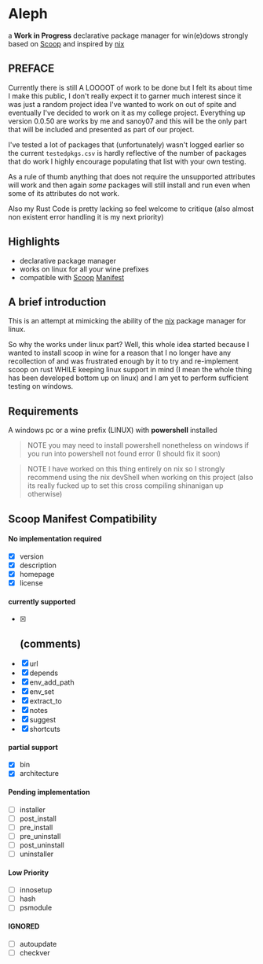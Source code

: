 # Aleph 
a **Work in Progress** declarative package manager for win(e)dows strongly based on
[Scoop](https://github.com/ScoopInstaller/Scoop/) and inspired by
[nix](https://nixos.org/)

## PREFACE
Currently there is still A LOOOOT of work to be done but I felt its about time
I make this public, I don't really expect it to garner much interest since it
was just a random project idea I've wanted to work on out of spite and eventually
I've decided to work on it as my college project. Everything up version 0.0.50 are
works by me and sanoy07 and this will be the only part that will be included and
presented as part of our project.

I've tested a lot of packages that (unfortunately) wasn't logged earlier so the current
`testedpkgs.csv` is hardly reflective of the number of packages that do work I highly encourage
populating that list with your own testing.

As a rule of thumb anything that does not require the unsupported attributes will work
and then again *some* packages will still install and run even when some of its attributes
do not work.

Also my Rust Code is pretty lacking so feel welcome to critique (also almost
non existent error handling it is my next priority)

## Highlights
- declarative package manager
- works on linux for all your wine prefixes
- compatible with [Scoop](https://github.com/ScoopInstaller/Scoop/)
[Manifest](https://github.com/ScoopInstaller/Scoop/wiki/App-Manifests)

## A brief introduction
This is an attempt at mimicking the ability of the [nix](https://nixos.org/)
package manager for linux.

So why the works under linux part? Well, this whole idea started because I
wanted to install scoop in wine for a reason that I no longer have any
recollection of and was frustrated enough by it to try and re-implement scoop
on rust WHILE keeping linux support in mind (I mean the whole thing has been
developed bottom up on linux) and I am yet to perform sufficient testing on
windows.

## Requirements
A windows pc or a wine prefix (LINUX) with **powershell** installed

> NOTE you may need to install powershell nonetheless on windows if you run into
powershell not found error (I should fix it soon)

> NOTE I have worked on this thing entirely on nix so I strongly recommend using
the nix devShell when working on this project (also its really fucked up to set
this cross compiling shinanigan up otherwise)

## Scoop Manifest Compatibility
#### No implementation required
- [x] version
- [x] description
- [x] homepage
- [x] license

#### currently supported
- [x] ## (comments)
- [x] url
- [x] depends
- [x] env_add_path
- [x] env_set
- [x] extract_to
- [x] notes
- [x] suggest
- [x] shortcuts

#### partial support
- [x] bin
- [x] architecture

#### Pending implementation
- [ ] installer
- [ ] post_install
- [ ] pre_install
- [ ] pre_uninstall
- [ ] post_uninstall
- [ ] uninstaller

#### Low Priority
- [ ] innosetup
- [ ] hash
- [ ] psmodule

#### IGNORED
- [ ] autoupdate
- [ ] checkver
